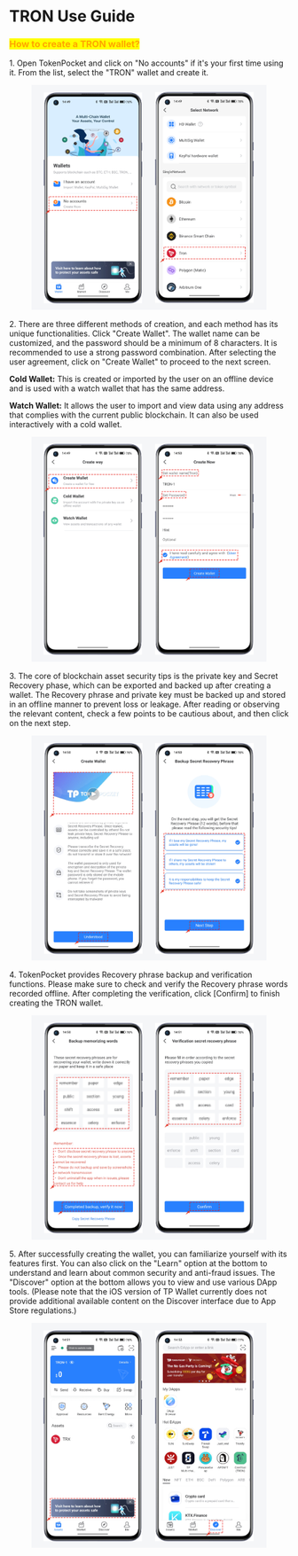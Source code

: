 # TRON Use Guide

### <mark style="color:orange;">How to create a TRON wallet?</mark> <a href="#ovexk" id="ovexk"></a>

1\. Open TokenPocket and click on "No accounts" if it's your first time using it. From the list, select the "TRON" wallet and create it.

<figure><img src="../../.gitbook/assets/1 (1) (1) (2).png" alt=""><figcaption></figcaption></figure>

2\. There are three different methods of creation, and each method has its unique functionalities. Click "Create Wallet". The wallet name can be customized, and the password should be a minimum of 8 characters. It is recommended to use a strong password combination. After selecting the user agreement, click on "Create Wallet" to proceed to the next screen.

**Cold Wallet:** This is created or imported by the user on an offline device and is used with a watch wallet that has the same address.

**Watch Wallet:** It allows the user to import and view data using any address that complies with the current public blockchain. It can also be used interactively with a cold wallet.

<figure><img src="../../.gitbook/assets/2 (28).png" alt=""><figcaption></figcaption></figure>

3\. The core of blockchain asset security tips is the private key and Secret Recovery phase, which can be exported and backed up after creating a wallet. The Recovery phrase and private key must be backed up and stored in an offline manner to prevent loss or leakage. After reading or observing the relevant content, check a few points to be cautious about, and then click on the next step.

<figure><img src="../../.gitbook/assets/3 (2).png" alt=""><figcaption></figcaption></figure>

4\. TokenPocket provides Recovery phrase backup and verification functions. Please make sure to check and verify the Recovery phrase words recorded offline. After completing the verification, click \[Confirm] to finish creating the TRON wallet.

<figure><img src="../../.gitbook/assets/4 (2).png" alt=""><figcaption></figcaption></figure>

5\. After successfully creating the wallet, you can familiarize yourself with its features first. You can also click on the "Learn" option at the bottom to understand and learn about common security and anti-fraud issues. The "Discover" option at the bottom allows you to view and use various DApp tools. (Please note that the iOS version of TP Wallet currently does not provide additional available content on the Discover interface due to App Store regulations.)

<figure><img src="../../.gitbook/assets/5 (1) (1).png" alt=""><figcaption></figcaption></figure>
